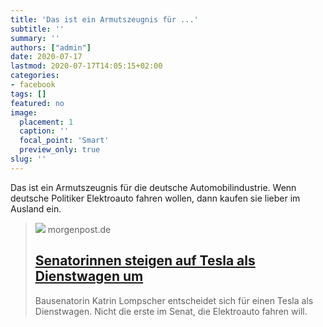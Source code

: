 ```yaml
---
title: 'Das ist ein Armutszeugnis für ...'
subtitle: ''
summary: ''
authors: ["admin"]
date: 2020-07-17
lastmod: 2020-07-17T14:05:15+02:00
categories:
- facebook
tags: []
featured: no
image:
  placement: 1
  caption: ''
  focal_point: 'Smart'
  preview_only: true
slug: ''
---
```

Das ist ein Armutszeugnis für die deutsche Automobilindustrie. Wenn deutsche Politiker Elektroauto fahren wollen, dann kaufen sie lieber im Ausland ein.
> [![](https://img.sparknews.funkemedien.de/229534004/229534004_1594913401_v4_3_800.jpeg)](https://www.morgenpost.de/berlin/article229534006/Senatorinnen-steigen-auf-Tesla-als-Dienstwagen-um.html)
> morgenpost.de
> ## [Senatorinnen steigen auf Tesla als Dienstwagen um ](https://www.morgenpost.de/berlin/article229534006/Senatorinnen-steigen-auf-Tesla-als-Dienstwagen-um.html)
>
>Bausenatorin Katrin Lompscher entscheidet sich für einen Tesla als Dienstwagen. Nicht die erste im Senat, die Elektroauto fahren will.


